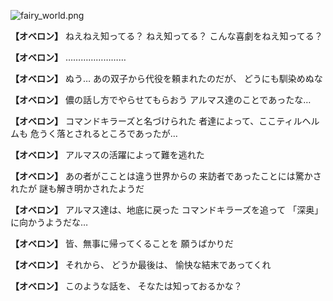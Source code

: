 
![fairy_world.png](../images/backgrounds/fairy_world.png)

**【オベロン】**
ねえねえ知ってる？
ねえ知ってる？
こんな喜劇をねえ知ってる？

**【オベロン】**
……………………

**【オベロン】**
ぬう…
あの双子から代役を頼まれたのだが、
どうにも馴染めぬな

**【オベロン】**
儂の話し方でやらせてもらおう
アルマス達のことであったな…

**【オベロン】**
コマンドキラーズと名づけられた
者達によって、ここティルヘルムも
危うく落とされるところであったが…

**【オベロン】**
アルマスの活躍によって難を逃れた

**【オベロン】**
あの者がこことは違う世界からの
来訪者であったことには驚かされたが
謎も解き明かされたようだ

**【オベロン】**
アルマス達は、地底に戻った
コマンドキラーズを追って
「深奥」に向かうようだな…

**【オベロン】**
皆、無事に帰ってくることを
願うばかりだ

**【オベロン】**
それから、
どうか最後は、
愉快な結末であってくれ

**【オベロン】**
このような話を、
そなたは知っておるかな？